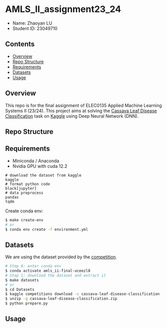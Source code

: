# AMLS_II_assignment23_24

* Name: Zhaoyan LU
* Student ID: 23049710

## Contents

- [Overview](#Overview)
- [Repo Structure](#Repo-Structure)
- [Requirements](#Requirements)
- [Datasets](#Datasets)
- [Usage](#Usage)

## Overview

This repo is for the final assignment of ELEC0135 Applied Machine Learning Systems II (23/24).
This project aims at solving the [Cassava Leaf Disease Classification](https://www.kaggle.com/competitions/cassava-leaf-disease-classification/) task on [Kaggle](https://www.kaggle.com/) using Deep Neural Network (DNN).

## Repo Structure

## Requirements

* Miniconda / Anaconda
* Nvidia GPU with cuda 12.2

```
# download the dataset from kaggle
kaggle
# format python code
black[jupyter]
# data preprocess
pandas
tqdm
```

Create conda env:

```bash
$ make create-env
# or
$ conda env create -f environment.yml
```

## Datasets

We are using the dataset provided by the [competition](https://www.kaggle.com/competitions/cassava-leaf-disease-classification/data).

```bash
# Step 0: enter conda env
$ conda activate amls_ii-final-uceezl8
# Step 1: download the dataset and extract it
$ make datasets
# or
$ cd Datasets
$ kaggle competitions download -c cassava-leaf-disease-classification
$ unzip -q cassava-leaf-disease-classification.zip
$ python prepare.py
```

## Usage

